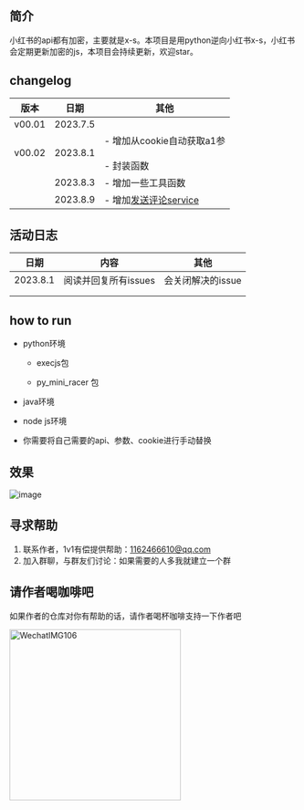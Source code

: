 ## 简介
小红书的api都有加密，主要就是x-s。本项目是用python逆向小红书x-s，小红书会定期更新加密的js，本项目会持续更新，欢迎star。

## changelog

| 版本     | 日期       | 其他                                   |
| ------ | -------- | ------------------------------------ |
| v00.01 | 2023.7.5 |                                      |
| v00.02 | 2023.8.1 | - 增加从cookie自动获取a1参<br/>  <br/>- 封装函数 |
|        |  2023.8.3 | - 增加一些工具函数                  |
|        |  2023.8.9 | - 增加[发送评论service](https://github.com/wang-zhiyang/xhscrawl/blob/main/service/comment.md)                   |

## 活动日志
| 日期  | 内容  | 其他  |
| --- | --- | --- |
| 2023.8.1 | 阅读并回复所有issues |  会关闭解决的issue   |
|     |     |     |
|     |     |     |

## how to run

- python环境
  
  - execjs包
    
  - py_mini_racer 包
    
- java环境
  
- node js环境
  
- 你需要将自己需要的api、参数、cookie进行手动替换
  

## 效果
![image](https://github.com/wang-zhiyang/xhscrawl/assets/55040284/45c9d9cb-4017-4c47-81a5-2e896ca65ed7)

## 寻求帮助
  1. 联系作者，1v1有偿提供帮助：1162466610@qq.com
  2. 加入群聊，与群友们讨论：如果需要的人多我就建立一个群


## 请作者喝咖啡吧
如果作者的仓库对你有帮助的话，请作者喝杯咖啡支持一下作者吧

<img title="" src="https://github.com/wang-zhiyang/xhscrawl/assets/55040284/89bb6534-5e74-44bb-b728-dc771fe9f2b1" alt="WechatIMG106" width="300">
